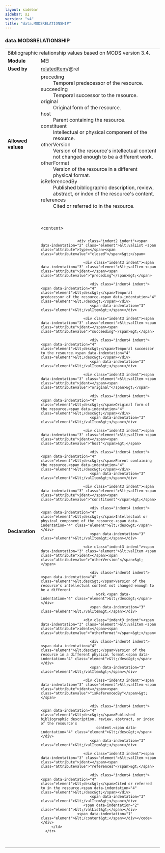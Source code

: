 ```yaml
---
layout: sidebar
sidebar: s1
version: "v4"
title: "data.MODSRELATIONSHIP"
---
```

<div class="macroSpec">
   <h3 id="data.MODSRELATIONSHIP">data.MODSRELATIONSHIP</h3>
   <table class="wovenodd">
      <tr>
         <td colspan="2" class="wovenodd-col2">Bibliographic relationship values based on MODS version 3.4.</td>
      </tr>
      <tr>
         <td class="wovenodd-col1"><strong>Module</strong></td>
         <td class="wovenodd-col2">MEI</td>
      </tr>
      <tr>
         <td class="wovenodd-col1"><strong>Used by</strong></td>
         <td class="wovenodd-col2">
            <div class="parent"><a class="link_odd_classSpec" href="{{ site.baseurl }}/{{ page.version }}/elements/relateditem.html">relatedItem</a>/@rel
            </div>
         </td>
      </tr>
      <tr>
         <td class="wovenodd-col1"><strong>Allowed values</strong></td>
         <td class="wovenodd-col2">
            <dl>
               <dt>preceding</dt>
               <dd>Temporal predecessor of the resource.</dd>
               <dt>succeeding</dt>
               <dd>Temporal successor to the resource.</dd>
               <dt>original</dt>
               <dd>Original form of the resource.</dd>
               <dt>host</dt>
               <dd>Parent containing the resource.</dd>
               <dt>constituent</dt>
               <dd>Intellectual or physical component of the resource.</dd>
               <dt>otherVersion</dt>
               <dd>Version of the resource's intellectual content not changed enough to be a different
                  work.
               </dd>
               <dt>otherFormat</dt>
               <dd>Version of the resource in a different physical format.</dd>
               <dt>isReferencedBy</dt>
               <dd>Published bibliographic description, review, abstract, or index of the resource's
                  content.
               </dd>
               <dt>references</dt>
               <dd>Cited or referred to in the resource.</dd>
            </dl>
         </td>
      </tr>
      <tr>
         <td class="wovenodd-col1"><strong>Declaration</strong></td>
         <td class="wovenodd-col2">
            <div class="code" xml:space="preserve" data-lang="ODD"><code>
                  <div class="indent1 indent"><span data-indentation="1" class="element">&lt;content&gt;</span>
                     
                     <div class="indent2 indent"><span data-indentation="2" class="element">&lt;valList <span class="attribute">type=</span><span class="attributevalue">"closed"</span>&gt;</span>
                        
                        <div class="indent3 indent"><span data-indentation="3" class="element">&lt;valItem <span class="attribute">ident=</span><span class="attributevalue">"preceding"</span>&gt;</span>
                           
                           <div class="indent4 indent"><span data-indentation="4" class="element">&lt;desc&gt;</span>Temporal predecessor of the resource.<span data-indentation="4" class="element">&lt;/desc&gt;</span></div>
                           <span data-indentation="3" class="element">&lt;/valItem&gt;</span></div>
                        
                        <div class="indent3 indent"><span data-indentation="3" class="element">&lt;valItem <span class="attribute">ident=</span><span class="attributevalue">"succeeding"</span>&gt;</span>
                           
                           <div class="indent4 indent"><span data-indentation="4" class="element">&lt;desc&gt;</span>Temporal successor to the resource.<span data-indentation="4" class="element">&lt;/desc&gt;</span></div>
                           <span data-indentation="3" class="element">&lt;/valItem&gt;</span></div>
                        
                        <div class="indent3 indent"><span data-indentation="3" class="element">&lt;valItem <span class="attribute">ident=</span><span class="attributevalue">"original"</span>&gt;</span>
                           
                           <div class="indent4 indent"><span data-indentation="4" class="element">&lt;desc&gt;</span>Original form of the resource.<span data-indentation="4" class="element">&lt;/desc&gt;</span></div>
                           <span data-indentation="3" class="element">&lt;/valItem&gt;</span></div>
                        
                        <div class="indent3 indent"><span data-indentation="3" class="element">&lt;valItem <span class="attribute">ident=</span><span class="attributevalue">"host"</span>&gt;</span>
                           
                           <div class="indent4 indent"><span data-indentation="4" class="element">&lt;desc&gt;</span>Parent containing the resource.<span data-indentation="4" class="element">&lt;/desc&gt;</span></div>
                           <span data-indentation="3" class="element">&lt;/valItem&gt;</span></div>
                        
                        <div class="indent3 indent"><span data-indentation="3" class="element">&lt;valItem <span class="attribute">ident=</span><span class="attributevalue">"constituent"</span>&gt;</span>
                           
                           <div class="indent4 indent"><span data-indentation="4" class="element">&lt;desc&gt;</span>Intellectual or physical component of the resource.<span data-indentation="4" class="element">&lt;/desc&gt;</span></div>
                           <span data-indentation="3" class="element">&lt;/valItem&gt;</span></div>
                        
                        <div class="indent3 indent"><span data-indentation="3" class="element">&lt;valItem <span class="attribute">ident=</span><span class="attributevalue">"otherVersion"</span>&gt;</span>
                           
                           <div class="indent4 indent"><span data-indentation="4" class="element">&lt;desc&gt;</span>Version of the resource's intellectual content not changed enough to be a different
                              work.<span data-indentation="4" class="element">&lt;/desc&gt;</span></div>
                           <span data-indentation="3" class="element">&lt;/valItem&gt;</span></div>
                        
                        <div class="indent3 indent"><span data-indentation="3" class="element">&lt;valItem <span class="attribute">ident=</span><span class="attributevalue">"otherFormat"</span>&gt;</span>
                           
                           <div class="indent4 indent"><span data-indentation="4" class="element">&lt;desc&gt;</span>Version of the resource in a different physical format.<span data-indentation="4" class="element">&lt;/desc&gt;</span></div>
                           <span data-indentation="3" class="element">&lt;/valItem&gt;</span></div>
                        
                        <div class="indent3 indent"><span data-indentation="3" class="element">&lt;valItem <span class="attribute">ident=</span><span class="attributevalue">"isReferencedBy"</span>&gt;</span>
                           
                           <div class="indent4 indent"><span data-indentation="4" class="element">&lt;desc&gt;</span>Published bibliographic description, review, abstract, or index of the resource's
                              content.<span data-indentation="4" class="element">&lt;/desc&gt;</span></div>
                           <span data-indentation="3" class="element">&lt;/valItem&gt;</span></div>
                        
                        <div class="indent3 indent"><span data-indentation="3" class="element">&lt;valItem <span class="attribute">ident=</span><span class="attributevalue">"references"</span>&gt;</span>
                           
                           <div class="indent4 indent"><span data-indentation="4" class="element">&lt;desc&gt;</span>Cited or referred to in the resource.<span data-indentation="4" class="element">&lt;/desc&gt;</span></div>
                           <span data-indentation="3" class="element">&lt;/valItem&gt;</span></div>
                        <span data-indentation="2" class="element">&lt;/valList&gt;</span></div>
                     <span data-indentation="1" class="element">&lt;/content&gt;</span></div></code></div>
         </td>
      </tr>
   </table>
</div>